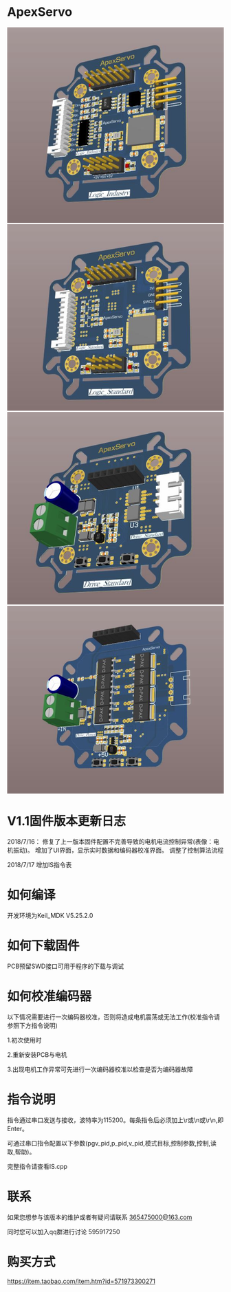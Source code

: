 # ApexServo

![image](Image/Logic_Standard.JPG)
![image](Image/Logic_Industry.JPG)
![image](Image/Drive_Standard.JPG)
![image](Image/Drive_Power.JPG)

# V1.1固件版本更新日志
2018/7/16：
修复了上一版本固件配置不完善导致的电机电流控制异常(表像：电机振动)。
增加了UI界面，显示实时数据和编码器校准界面。
调整了控制算法流程

2018/7/17
增加IS指令表

# 如何编译
开发环境为Keil_MDK V5.25.2.0

# 如何下载固件

PCB预留SWD接口可用于程序的下载与调试

# 如何校准编码器

以下情况需要进行一次编码器校准，否则将造成电机震荡或无法工作(校准指令请参照下方指令说明)

1.初次使用时

2.重新安装PCB与电机

3.出现电机工作异常可先进行一次编码器校准以检查是否为编码器故障

# 指令说明
指令通过串口发送与接收，波特率为115200。每条指令后必须加上\r或\n或\r\n,即Enter。

可通过串口指令配置以下参数(pgv_pid,p_pid,v_pid,模式目标,控制参数,控制,读取,帮助)。

完整指令请查看IS.cpp

# 联系
如果您想参与该版本的维护或者有疑问请联系 365475000@163.com

同时您可以加入qq群进行讨论 595917250

# 购买方式
https://item.taobao.com/item.htm?id=571973300271
